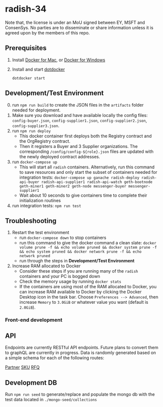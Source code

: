 # radish-34

Note that, the license is under an MoU signed between EY, MSFT and ConsenSys. No parties are to disseminate or share information unless it is agreed upon by the members of this repo.

## Prerequisites

1.  Install [Docker for Mac](https://www.docker.com/docker-mac), or
    [Docker for Windows](https://www.docker.com/docker-windows)

2.  Install and start [dotdocker](https://github.com/aj-may/dotdocker)

    `dotdocker start`

## Development/Test Environment

0. run `npm run build` to create the JSON files in the `artifacts` folder needed for deployment.
1. Make sure you download and have available locally the config files: `config-buyer.json`, `config-supplier1.json`, `config-supplier2.json`, `config-supplier3.json`. 
1. run `npm run deploy`
   - This docker container first deploys both the Registry contract and the OrgRegistry contract.
   - Then it registers a Buyer and 3 Supplier organizations. The corresponding `/config/config-${role}.json` files are updated with the newly deployed contract addresses.
2. run `docker-compose up`
   - This will start all `radish` containers. Alternatively, run this command to save resources and only start the subset of containers needed for integration tests: `docker-compose up ganache radish-deploy radish-api-buyer radish-api-supplier1 radish-api-watch geth-bootnode geth-miner1 geth-miner2 geth-node messenger-buyer messenger-supplier1`
   - Wait about 10 seconds to give containers time to complete their initialization routines
3. run integration tests: `npm run test`

## Troubleshooting

1. Restart the test environment
   - run `docker-compose down` to stop containers
   - run this command to give the docker command a clean slate: `docker volume prune -f && echo volume pruned && docker system prune -f && echo system pruned && docker network prune -f && echo network pruned`
   - run through the steps in __Development/Test Environment__
2. Increase RAM allocated to Docker
   - Consider these steps if you are running many of the `radish` containers and your PC is bogged down
   - Check the memory usage by running `docker stats`
   - If the containers are using most of the RAM allocated to Docker, you can increase RAM available to Docker by clicking the Docker Desktop icon in the task bar. Choose `Preferences --> Advanced`, then increase `Memory` to `3.0GiB` or whatever value you want (default is `2.0GiB`).

### Front-end development

## API

Endpoints are currently RESTful API endpoints. Future plans to convert them to graphQL are currently in progress. Data is randomly generated based on a simple schema for each of the following routes:

[Partner](http://radish-api.docker/partner)
[SKU](http://radish-api.docker/sku)
[RFQ](http://radish-api.docker/rfq)

## Development DB

Run `npm run seed` to generate/replace and populate the mongo db with the test data located in `./mongo-seed/collections`
